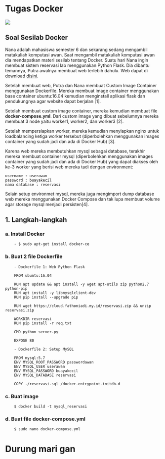 # Tugas Docker

![](https://logz.io/wp-content/uploads/2016/01/docker-facebook.png)

## Soal Sesilab Docker

Nana adalah mahasiswa semester 6 dan sekarang sedang mengambil matakuliah komputasi awan. Saat mengambil matakuliah komputasi awan dia mendapatkan materi sesilab tentang Docker. Suatu hari Nana ingin membuat sistem reservasi lab menggunakan Python Flask. Dia dibantu temannya, Putra awalnya membuat web terlebih dahulu. Web dapat di download [disini](https://cloud.fathoniadi.my.id/reservasi.zip).

Setelah membuat web, Putra dan Nana membuat Custom Image Container menggunakan Dockerfile. Mereka membuat image container menggunakan base container ubuntu:16.04 kemudian menginstall aplikasi flask dan pendukungnya agar website dapat berjalan [1].

Setelah membuat custom image container, mereka kemudian membuat file __docker-compose.yml__. Dari custom image yang dibuat sebelumnya mereka membuat 3 node yaitu worker1, worker2, dan worker3 [2].

Setelah mempersiapkan worker, mereka kemudian menyiapkan nginx untuk loadbalancing ketiga worker tersebut (diperbolehkan menggunakan images container yang sudah jadi dan ada di Docker Hub) [3].

Karena web mereka membutuhkan mysql sebagai database, terakhir mereka membuat container mysql (diperbolehkan menggunakan images container yang sudah jadi dan ada di Docker Hub)  yang dapat diakses oleh ke-3 worker yang berisi web mereka tadi dengan environment:

    username : userawan
    password : buayakecil
    nama database : reservasi

Selain setup environmet mysql, mereka juga mengimport dump database web mereka menggunakan Docker Compose dan tak lupa membuat volume agar storage mysql menjadi persisten[4].

## 1. Langkah-langkah
### a. Install Docker
		- $ sudo apt-get install docker-ce

### b. Buat 2 file Dockerfile
		- Dockerfile 1: Web Python Flask

		FROM ubuntu:16.04
		
		RUN apt update && apt install -y wget apt-utils zip python2.7 python-pip
		RUN apt install -y libmysqlclient-dev
		RUN pip install --upgrade pip

		RUN wget https://cloud.fathoniadi.my.id/reservasi.zip && unzip reservasi.zip

		WORKDIR reservasi
		RUN pip install -r req.txt

		CMD python server.py
	
		EXPOSE 80

		- Dockerfile 2: Setup MySQL

		FROM mysql:5.7
		ENV MYSQL_ROOT_PASSWORD passwordawan
		ENV MYSQL_USER userawan
		ENV MYSQL_PASSWORD buayakecil
		ENV MYSQL_DATABASE reservasi

		COPY ./reservasi.sql /docker-entrypoint-initdb.d
### c. Buat image
		$ docker build -t mysql_reservasi

### d. Buat file docker-compose.yml
		$ sudo nano docker-compose.yml


# Durung mari gan
